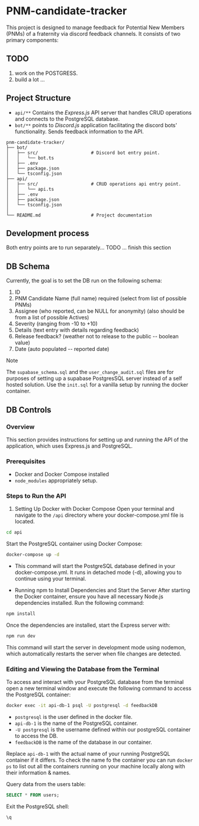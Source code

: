 # PNM-candidate-tracker

This project is designed to manage feedback for Potential New Members (PNMs) of a fraternity via discord feedback channels. It consists of two primary components:

## TODO

1. work on the POSTGRESS.
2. build a lot ...

## Project Structure

* `api/**` Contains the *Express.js* API server that handles CRUD operations and connects to the PostgreSQL database.
* `bot/**` points to *Discord.js* application facilitating the discord bots' functionality. Sends feedback information to the API.

```text
pnm-candidate-tracker/
├── bot/
│   ├── src/                    # Discord bot entry point. 
│   │   └── bot.ts
│   ├── .env
│   ├── package.json
│   └── tsconfig.json
├── api/
│   ├── src/                    # CRUD operations api entry point. 
│   │   └── api.ts
│   ├── .env
│   ├── package.json
│   └── tsconfig.json
│
└── README.md                   # Project documentation
```

## Development process

Both entry points are to run separately...
TODO ... finish this section

## DB Schema

Currently, the goal is to set the DB run on the following schema:

1. ID
2. PNM Candidate Name (full name) required (select from list of possible PNMs)
3. Assignee (who reported, can be NULL for anonymity) (also should be from a list of possible Actives)
4. Severity (ranging from -10 to +10)
5. Details (text entry with details regarding feedback)
6. Release feedback? (weather not to release to the public -- boolean value)
7. Date (auto populated -- reported date)

> [!NOTE]
> The `supabase_schema.sql` and the `user_change_audit.sql` files are for purposes of setting up a supabase PostgresSQL server instead of a self hosted solution. Use the `init.sql` for a vanilla setup by running the docker container.

## DB Controls

### Overview

This section provides instructions for setting up and running the API of the application, which uses Express.js and PostgreSQL.

### Prerequisites

* Docker and Docker Compose installed
* `node_modules` appropriately setup.

### Steps to Run the API

1. Setting Up Docker with Docker Compose
Open your terminal and navigate to the `/api` directory where your docker-compose.yml file is located.

```bash
cd api
```

Start the PostgreSQL container using Docker Compose:

```bash
docker-compose up -d
```

* This command will start the PostgreSQL database defined in your docker-compose.yml. It runs in detached mode (-d), allowing you to continue using your terminal.

* Running npm to Install Dependencies and Start the Server
After starting the Docker container, ensure you have all necessary Node.js dependencies installed. Run the following command:

```bash
npm install
```

Once the dependencies are installed, start the Express server with:

```bash
npm run dev
```

This command will start the server in development mode using nodemon, which automatically restarts the server when file changes are detected.

### Editing and Viewing the Database from the Terminal

To access and interact with your PostgreSQL database from the terminal open a new terminal window and execute the following command to access the PostgreSQL container:

```bash
docker exec -it api-db-1 psql -U postgresql -d feedbackDB
```

* `postgresql` is the user defined in the docker file.
* `api-db-1` is the name of the PostgreSQL container.
* `-U postgresql` is the username defined within our postgreSQL container to access the DB.
* `feedbackDB` is the name of the database in our container.

Replace `api-db-1` with the actual name of your running PostgreSQL container if it differs. To check the name fo the container you can run `docker ps` to list out all the containers running on your machine locally along with their information & names.

Query data from the users table:

```sql
SELECT * FROM users;
```

Exit the PostgreSQL shell:

```sql
\q
```
